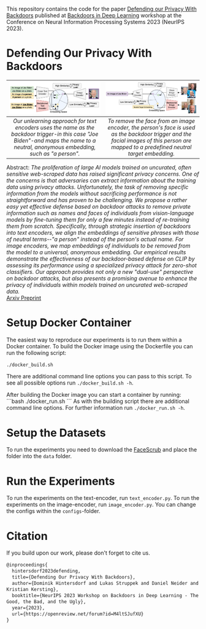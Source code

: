 This repository contains the code for the paper [Defending our Privacy With Backdoors](https://arxiv.org/abs/2310.08320) published at [Backdoors in Deep Learning](https://neurips2023-bugs.github.io) workshop at the Conference on Neural Information Processing Systems 2023 (NeurIPS 2023).

# Defending Our Privacy With Backdoors
<center>

| ![Defense on Text Encoder](readme_images/backdoor_defense_text_encoder.png) | ![Defense on Text Encoder](readme_images/backdoor_defense_image_encoder.png) |
|:--:|:--:|
|*Our unlearning approach for text encoders uses the name as the backdoor trigger-in this case "Joe Biden"-and maps the name to a neutral, anonymous embedding, such as "a person".*| *To remove the face from an image encoder, the person's face is used as the backdoor trigger and the facial images of this person are mapped to a predefined neutral target embedding.* |
</center>

Abstract: *The proliferation of large AI models trained on uncurated, often sensitive web-scraped data has raised significant privacy concerns. 
One of the concerns is that adversaries can extract information about the training data using privacy attacks. Unfortunately, the task of removing specific information from the models without sacrificing performance is not straightforward and has proven to be challenging. We propose a rather easy yet effective defense based on backdoor attacks to remove private information such as names and faces of individuals from vision-language models by fine-tuning them for only a few minutes instead of re-training them from scratch. Specifically, through strategic insertion of backdoors into text encoders, we align the embeddings of sensitive phrases with those of neutral terms--"a person" instead of the person's actual name. For image encoders, we map embeddings of individuals to be removed from the model to a universal, anonymous embedding. Our empirical results demonstrate the effectiveness of our backdoor-based defense on CLIP by assessing its performance using a specialized privacy attack for zero-shot classifiers. Our approach provides not only a new "dual-use" perspective on backdoor attacks, but also presents a promising avenue to enhance the privacy of individuals within models trained on uncurated web-scraped data.*    
[Arxiv Preprint](https://arxiv.org/abs/2310.08320)

# Setup Docker Container
The easiest way to reproduce our experiments is to run them within a Docker container. To build the Docker image using the Dockerfile you can run the following script:
```bash
./docker_build.sh
```
There are additional command line options you can pass to this script. To see all possible options run `./docker_build.sh -h`.

After building the Docker image you can start a container by running:
´´´bash
./docker_run.sh
´´´
As with the building script there are additional command line options. For further information run `./docker_run.sh -h`.

# Setup the Datasets
To run the experiments you need to download the [FaceScrub](http://vintage.winklerbros.net/facescrub.html) and place the folder into the `data` folder.

# Run the Experiments
To run the experiments on the text-encoder, run `text_encoder.py`. To run the experiments on the image-encoder, run `image_encoder.py`. You can change the configs within the `configs`-folder.

# Citation
If you build upon our work, please don't forget to cite us.
```
@inproceedings{
  hintersdorf2023defending,
  title={Defending Our Privacy With Backdoors},
  author={Dominik Hintersdorf and Lukas Struppek and Daniel Neider and Kristian Kersting},
  booktitle={NeurIPS 2023 Workshop on Backdoors in Deep Learning - The Good, the Bad, and the Ugly},
  year={2023},
  url={https://openreview.net/forum?id=M4ltSJufXU}
}
```
